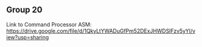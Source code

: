## Group 20
Link to Command Processor ASM:
https://drive.google.com/file/d/1QkyLtYWADuGfPm52DExJHWDSIFzv5yYI/view?usp=sharing
